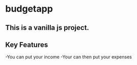 # budgetapp
## This is a vanilla js project.
## Key Features
-You can put your income
-Your can then put your expenses

